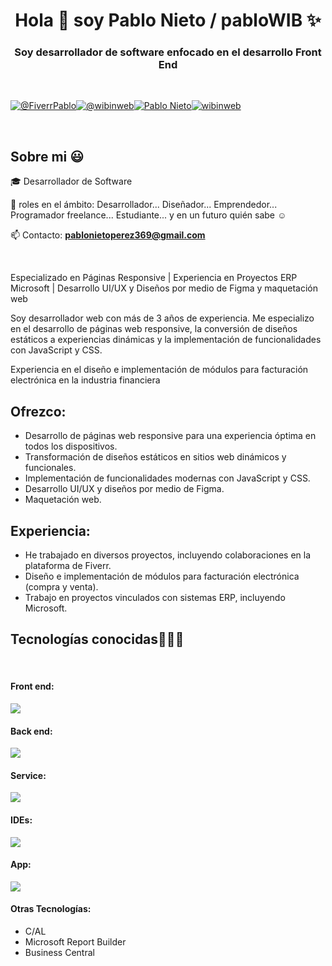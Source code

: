 <h1 align="center">Hola 👋  soy Pablo Nieto / pabloWIB ✨ </h1> 

<h3 align="center">Soy desarrollador de software enfocado en el desarrollo Front End</h3>
<br>

<p align="left">
  
  <a href="https://es.fiverr.com/pablonietop" target="blank"><img align="center" src="https://img.shields.io/badge/fiverr-1DBF73?style=for-the-badge&logo=fiverr&logoColor=white" alt="@FiverrPablo"  /></a><a href="https://www.tiktok.com/search?q=wibinweb" target="blank"><img align="center" src="https://img.shields.io/badge/TikTok-000000?style=for-the-badge&logo=tiktok&logoColor=white" alt="@wibinweb" /></a><a href="https://www.linkedin.com/in/pablo-nieto-perez-39a530292/" target="blank"><img align="center" src="https://img.shields.io/badge/LinkedIn-0077B5?style=for-the-badge&logo=linkedin&logoColor=white" alt="Pablo Nieto"/></a><a href="https://www.instagram.com/wib.web/" target="blank"><img align="center" src="https://img.shields.io/badge/Instagram-E4405F?style=for-the-badge&logo=instagram&logoColor=white" alt="wibinweb"  /></a>

  </p>
<br>
<h2>Sobre mi 😃</h2>
<!--Intro start-->

<p align="left">
🎓 Desarrollador de Software

📝 roles en el ámbito: Desarrollador... Diseñador... Emprendedor... Programador freelance... Estudiante... y en un futuro quién sabe ☺️

📫 Contacto: **pablonietoperez369@gmail.com**

<br>

  <p>Especializado en Páginas Responsive | Experiencia en Proyectos ERP Microsoft | Desarrollo UI/UX y Diseños por medio de Figma y maquetación web</p></p>

  <p>Soy desarrollador web con más de 3 años de experiencia. Me especializo en el desarrollo de páginas web responsive, la conversión de diseños estáticos a experiencias dinámicas y la implementación de funcionalidades con JavaScript y CSS.</p>

  <p>Experiencia en el diseño e implementación de módulos para facturación electrónica en la industria financiera</p>
  <h2>Ofrezco:</h2>
  <ul>
      <li>Desarrollo de páginas web responsive para una experiencia óptima en todos los dispositivos.</li>
      <li>Transformación de diseños estáticos en sitios web dinámicos y funcionales.</li>
      <li>Implementación de funcionalidades modernas con JavaScript y CSS.</li>
      <li>Desarrollo UI/UX y diseños por medio de Figma.</li>
      <li>Maquetación web.</li>
  </ul>
  <h2>Experiencia:</h2>

  <ul>
      <li>He trabajado en diversos proyectos, incluyendo colaboraciones en la plataforma de Fiverr.</li>
      <li>Diseño e implementación de módulos para facturación electrónica (compra y venta).</li>
      <li>Trabajo en proyectos vinculados con sistemas ERP, incluyendo Microsoft.</li>
  </ul>

  </p>

<h2 >Tecnologías conocidas👨🏻‍💻</h2>
<br>
<p align="left">

  <h4>Front end: </h4>
  <img src="https://skillicons.dev/icons?i=html,css,sass,tailwind,bootstrap,materialui,js,jquery,react"/>
  
  <h4>Back end: </h4>
  <img src="https://skillicons.dev/icons?i=nodejs,java,mongodb" />

  <h4>Service: </h4>
  <img src="https://skillicons.dev/icons?i=git,github,postman"/>

  <h4>IDEs: </h4>
  <img src="https://skillicons.dev/icons?i=vscode,sublime"/>

  <h4>App:</h4>
  <img src="https://skillicons.dev/icons?i=figma,stackoverflow,notion,ai,ps&perline=12" />

<h4>Otras Tecnologías:</h4>

<ul>
  <li>C/AL</li>
  <li>Microsoft Report Builder</li>
  <li>Business Central</li>
</ul>

<p></p>
  
</p>
